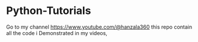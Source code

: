 # Python-Tutorials
Go to my channel https://www.youtube.com/@hanzala360
this repo contain all the code i Demonstrated in my videos,
